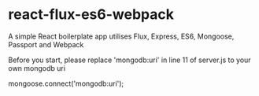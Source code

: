# react-flux-es6-webpack
A simple React boilerplate app utilises Flux, Express, ES6, Mongoose, Passport and Webpack

Before you start, please replace 'mongodb:uri' in line 11 of server.js to your own mongodb uri

mongoose.connect('mongodb:uri');
